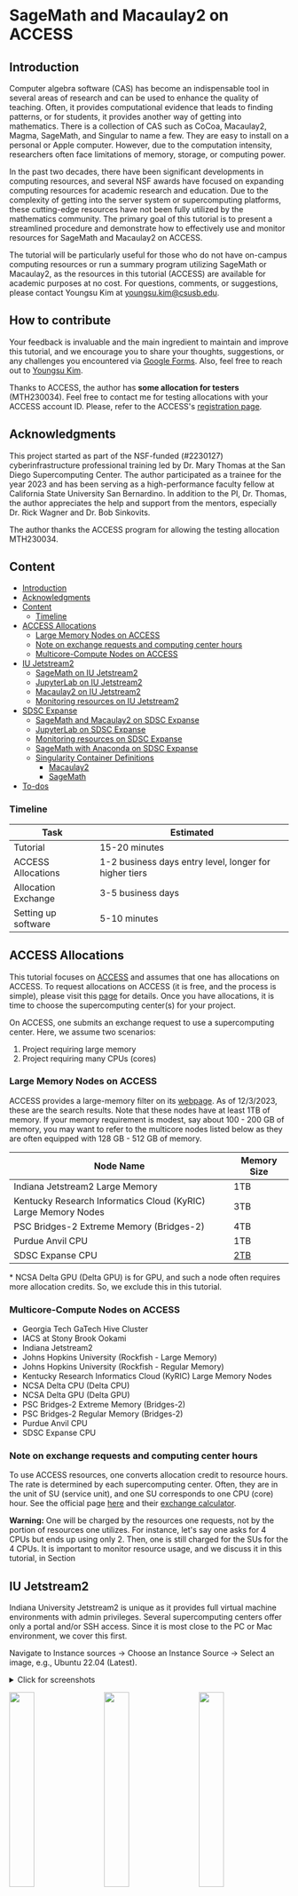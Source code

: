 # SageMath and Macaulay2 on ACCESS

## Introduction

Computer algebra software (CAS) has become an indispensable tool in several areas of research and can be used to enhance the quality of teaching. Often, it provides computational evidence that leads to finding patterns, or for students, it provides another way of getting into mathematics. There is a collection of CAS such as CoCoa, Macaulay2, Magma, SageMath, and Singular to name a few. They are easy to install on a personal or Apple computer. However, due to the computation intensity, researchers often face limitations of memory, storage, or computing power. 

In the past two decades, there have been significant developments in computing resources, and several NSF awards have focused on expanding computing resources for academic research and education. 
Due to the complexity of getting into the server system or supercomputing platforms, these cutting-edge resources have not been fully utilized by the mathematics community. 
The primary goal of this tutorial is to present a streamlined procedure and demonstrate how to effectively use and monitor resources for SageMath and Macaulay2 on ACCESS. 

The tutorial will be particularly useful for those who do not have on-campus computing resources or run a summary program utilizing SageMath or Macaulay2, as the resources in this tutorial (ACCESS) are available for academic purposes at no cost. For questions, comments, or suggestions, please contact Youngsu Kim at youngsu.kim@csusb.edu. 

## How to contribute

Your feedback is invaluable and the main ingredient to maintain and improve this tutorial, and we encourage you to share your thoughts, suggestions, or any challenges you encountered via [Google Forms](https://docs.google.com/forms/d/e/1FAIpQLSd397rCgGmo7YxeTSDcqmBn-ueJvzszBCvE_VhQM3s-i25rhQ/viewform?usp=sf_link). Also, feel free to reach out to [Youngsu Kim](youngsu.kim@csusb.edu).

Thanks to ACCESS, the author has **some allocation for testers** (MTH230034). Feel free to contact me for testing allocations with your ACCESS account ID. Please, refer to the ACCESS's [registration page](https://operations.access-ci.org/identity/new-user).

## Acknowledgments

This project started as part of the NSF-funded (#2230127) cyberinfrastructure professional training led by Dr. Mary Thomas at the San Diego Supercomputing Center. The author participated as a trainee for the year 2023 and has been serving as a high-performance faculty fellow at California State University San Bernardino. In addition to the PI, Dr. Thomas, the author appreciates the help and support from the mentors, especially Dr. Rick Wagner and Dr. Bob Sinkovits. 

The author thanks the ACCESS program for allowing the testing allocation MTH230034. 

## Content

- [Introduction](#introduction)
- [Acknowledgments](#acknowledgments)
- [Content](#content)
  - [Timeline](#timeline)
- [ACCESS Allocations](#access-allocations)
  - [Large Memory Nodes on ACCESS](#large-memory-nodes-on-access)
  - [Note on exchange requests and computing center hours](#note-on-exchange-requests-and-computing-center-hours)
  - [Multicore-Compute Nodes on ACCESS](#multicore-compute-nodes-on-access)
- [IU Jetstream2](#iu-jetstream2)
  - [SageMath on IU Jetstream2](#sagemath-on-iu-jetstream2)
  - [JupyterLab on IU Jetstream2](#jupyterlab-on-iu-jetstream2)
  - [Macaulay2 on IU Jetstream2](#macaulay2-on-iu-jetstream2)
  - [Monitoring resources on IU Jetstream2](#monitoring-resources-on-iu-jetstream2)
- [SDSC Expanse](#sdsc-expanse)
  - [SageMath and Macaulay2 on SDSC Expanse](#sagemath-and-macaulay2-on-sdsc-expanse)
  - [JupyterLab on SDSC Expanse](#jupyterlab-on-sdsc-expanse)
  - [Monitoring resources on SDSC Expanse](#monitoring-resources-on-sdsc-expanse)
  - [SageMath with Anaconda on SDSC Expanse](#sagemath-with-anaconda-on-sdsc-expanse)
  - [Singularity Container Definitions](#singularity-container-definitions)
    - [Macaulay2](#macaulay2)
    - [SageMath](#sagemath)
- [To-dos](#to-dos)

### Timeline

<!-- Tutorial:             15-20 minutes.
ACCESS Allocations:   The two entry level allocations has the processing time of 1-2 business days. It takes longer for the higher tiers.
Allocation Exchange:  Takes between 3-5 business days.
Setting up software:  5-10 minutes. -->

| Task                | Estimated                        |
|---------------------|----------------------------------|
| Tutorial            | 15-20 minutes                    |
| ACCESS Allocations  | 1-2 business days entry level, longer for higher tiers |
| Allocation Exchange | 3-5 business days                |
| Setting up software | 5-10 minutes                     |


## ACCESS Allocations

This tutorial focuses on [ACCESS](https://allocations.access-ci.org) and assumes that one has allocations on ACCESS. To request allocations on ACCESS (it is free, and the process is simple), please visit this [page](https://allocations.access-ci.org/prepare-requests-overview#comparison-table) for details. <!-- >>>> add more information about allocation tiers --> Once you have allocations, it is time to choose the supercomputing center(s) for your project.

On ACCESS, one submits an exchange request to use a supercomputing center. Here, we assume two scenarios:

1. Project requiring large memory
2. Project requiring many CPUs (cores)

### Large Memory Nodes on ACCESS

ACCESS provides a large-memory filter on its [webpage](https://allocations.access-ci.org/resources). As of 12/3/2023, these are the search results. Note that these nodes have at least 1TB of memory. If your memory requirement is modest, say about 100 - 200 GB of memory, you may want to refer to the multicore nodes listed below as they are often equipped with 128 GB - 512 GB of memory. 

|Node Name|Memory Size|
|--|--|
Indiana Jetstream2 Large Memory | 1TB
Kentucky Research Informatics Cloud (KyRIC) Large Memory Nodes | 3TB
PSC Bridges-2 Extreme Memory (Bridges-2) | 4TB
Purdue Anvil CPU | 1TB
SDSC Expanse CPU | [2TB](https://www.sdsc.edu/support/user_guides/expanse.html#charging)

\* NCSA Delta GPU (Delta GPU) is for GPU, and such a node often requires more allocation credits. So, we exclude this in this tutorial.

### Multicore-Compute Nodes on ACCESS

- Georgia Tech GaTech Hive Cluster
- IACS at Stony Brook Ookami
- Indiana Jetstream2
- Johns Hopkins University (Rockfish - Large Memory)
- Johns Hopkins University (Rockfish - Regular Memory)
- Kentucky Research Informatics Cloud (KyRIC) Large Memory Nodes
- NCSA Delta CPU (Delta CPU)
- NCSA Delta GPU (Delta GPU)
- PSC Bridges-2 Extreme Memory (Bridges-2)
- PSC Bridges-2 Regular Memory (Bridges-2)
- Purdue Anvil CPU
- SDSC Expanse CPU


### Note on exchange requests and computing center hours 

To use ACCESS resources, one converts allocation credit to resource hours. The rate is determined by each supercomputing center. Often, they are in the unit of SU (service unit), and one SU corresponds to one CPU (core) hour. See the official page [here](https://allocations.access-ci.org/manage-allocations-overview#exchanges-and-transfers) and their [exchange calculator](https://allocations.access-ci.org/exchange_calculator).

**Warning:** One will be charged by the resources one requests, not by the portion of resources one utilizes. For instance, let's say one asks for 4 CPUs but ends up using only 2. Then, one is still charged for the SUs for the 4 CPUs. It is important to monitor resource usage, and we discuss it in this tutorial, in Section <link to resource monitor section>

<!-- > Generally, memory requests are done via CPU requests. Consider the PSC Bridges-2 node.  -->
<!-- > Update this part (Bob's comment).  -->

## IU Jetstream2

Indiana University Jetstream2 is unique as it provides full virtual machine environments with admin privileges. Several supercomputing centers offer only a portal and/or SSH access. Since it is most close to the PC or Mac environment, we cover this first. 

Navigate to Instance sources -> Choose an Instance Source -> Select an image, e.g., Ubuntu 22.04 (Latest).

<details>
<summary> Click for screenshots
<p float="center">
  <img src="./images/indiana_jetstream2_sage/1-create_instance.png" width="30%" />    
  <img src="./images/indiana_jetstream2_sage/2-choose_ubuntu.png" width="30%" />    
  <img src="./images/indiana_jetstream2_sage/3-click_on_start.png" width="30%" />
</p>
</summary>
</details>

You may choose the web desktop option by clicking on "Yes" for "Enable web desktop." Or you may use the SSH or Web Shell. Once it finishes building your environment, use any method of your choice to access the server.

### SageMath on IU Jetstream2

Jetstream2 gives full access to the system, and users can use the `sudo` command. For the installation of SageMath, we follow the official instructions [here](https://doc.sagemath.org/html/en/installation/conda.html). The script below installs Mini-forge (and automatically agrees to their License Agreement) SageMath. 

``` shell
curl -L -O https://github.com/conda-forge/miniforge/releases/latest/download/Miniforge3-Linux-x86_64.sh
sh Miniforge3-Linux-x86_64.sh -bp ~/miniforge3
PATH=~/miniforge3/bin:$PATH
mamba install sage python --yes
```

Note: You may need to use `conda` if `mamba` is not available. But `mamba` will execute the installation command much faster than `conda`.

To use SageMath, one needs to activate the conda (mamba) environment. This requires logging out and logging in.

``` shell
conda init
exit
```

<details>
<summary> Click for screenshots
<p float="center">
  <img src="./images/indiana_jetstream2_sage/12-conda_init_exit.png" width="30%" />    
  <img src="./images/indiana_jetstream2_sage/13-exit_reconnect.png" width="30%" />    
  <img src="./images/indiana_jetstream2_sage/14-sage.png" width="30%" />
</p>
</summary>
</details>

Reconnect and type sage to use it: 

``` shell
sage
```

### JupyterLab on IU Jetstream2

To use Jetstream2 as a remote JupterLab/Note server for SageMath, please follow the additional instructions here. 

``` shell
mamba install jupyterlab --yes
# mamba install jupyter-resource-usage --yes
```
The above commands need to be executed once for each instance. 

To start JupyterLab, execute the following command and follow the instructions below. 

``` shell
jupyter lab --ip=0.0.0.0
```
To connect to the JupyterLab we need the URL and token. The URL will be in the form

> http//:<ip_address>:<port_number>/lab?token=<your_token>

The port number and token are available in the output of the command `jupyter lab`. For instance, see the example below.

<p float="center">
  <img src="./images/indiana_jetstream2_sage/22-jupterlab_token.png" width="40%" />    
</p>

Note: To copy strings in the Web Shell, please refer to the document, https://docs.jetstream-cloud.org/ui/exo/troubleshooting/#i-cant-copy-and-paste-tofrom-the-web-shell-or-web-desktop-guacamole
<!-- use <alt + c> (or <commnad + c>) to copy strings in Ubuntu (or Mac Os). -->

For the IP address, go to the browser you used to create the instance. 

<p float="center">
  <img src="./images/indiana_jetstream2_sage/24-grab_ip_address.png" width="40%" />    
</p>

In this example, the IP address is 149.165.170.168, but it probably is  different for your instance. Now open the browser and type the information in the URL, and you will be connected to the JupterLab.

In this example, the URL is 

`http://149.165.170.168:8888/lab?token=5ffdc59873b4bf36ad22386d79cd6204`

<p float="center">
  <img src="./images/indiana_jetstream2_sage/25-replace_ip.png" width="40%" />    
</p>

Note: This provides a non-secure connection. A user may want to check out the JupyterHub's security basics section [here](https://jupyterhub.readthedocs.io/en/latest/tutorial/getting-started/security-basics.html).


<!-- https://stackoverflow.com/questions/45421163/anaconda-vs-miniconda -->

### Macaulay2 on IU Jetstream2

One can install Macaulay2 in Ubuntu 22.04 with `apt` as explained on the Macaulay2 [webpage](https://macaulay2.com/Downloads/GNU-Linux/Ubuntu/index.html). The following commands install and start Macaulay2. 

``` shell
sudo apt install macaulay2 --yes
M2
```

<p float="center">
  <img src="./images/indiana_jetstream2_m2/Screenshot from 2023-11-25 21-56-14.png" width="40%" />    
</p>

### Monitoring resources on IU Jetstream2

There are several ways to monitor CPU (and memory) usage, and `top` and `htop` are common and popular. Often `top` is readily available and `htop` requires installation. Open another terminal, e.g., webshell, and run the following command.

``` shell
top -u $USER
```

For more details, please refer to the top [document](https://man7.org/linux/man-pages/man1/top.1.html).

Though these commands provide memory usage, it is often challenging to read or not as intuitive as the [jupyter-resource-usage](https://github.com/jupyter-server/jupyter-resource-usage) package for JupyterLab. The author wrote a script and made a Python package. 

``` shell
python3 -m pip install --user --upgrade -i https://test.pypi.org/simple/ memory-usage==0.0.4
```

Here is an example:
<!-- 
(base) exouser@cas-test1:~$ python3 -m pip install --user --upgrade -i https://test.pypi.org/simple/ memory-usage==0.0.4
Looking in indexes: https://test.pypi.org/simple/
Collecting memory-usage==0.0.4
  Obtaining dependency information for memory-usage==0.0.4 from https://test-files.pythonhosted.org/packages/5c/e6/1ba710278696bbea065e644245cd4
f49c8fe71ab805e49c05537ac3fdd8f/memory_usage-0.0.4-py3-none-any.whl.metadata
  Downloading https://test-files.pythonhosted.org/packages/5c/e6/1ba710278696bbea065e644245cd4f49c8fe71ab805e49c05537ac3fdd8f/memory_usage-0.0.4
-py3-none-any.whl.metadata (1.1 kB)
Requirement already satisfied: psutil in ./miniforge3/lib/python3.10/site-packages (from memory-usage==0.0.4) (5.9.5)
Downloading https://test-files.pythonhosted.org/packages/5c/e6/1ba710278696bbea065e644245cd4f49c8fe71ab805e49c05537ac3fdd8f/memory_usage-0.0.4-p
y3-none-any.whl (3.4 kB)
Installing collected packages: memory-usage
Successfully installed memory-usage-0.0.4 -->

``` shell
(base) exouser@cas-test1:~$ python3 -c "import memory_usage.memory as mem; print(mem.get_memory());"         
1.75GiB is used by exouser
```

## SDSC Expanse

Expanse on San Diego Supercomputing Center (SDSC) provides a Linux shell to which one can SSH. One does *not* have the admin privilege on Expanse. We can `load` the Anaconda environment to install SageMath. However, Singularity containers provide a quick and easy way of running SageMath, Macaulay2, and many other programs. For JupyterLab, we will use Expanses' `Galyleo` environment.  

### SageMath and Macaulay2 on SDSC Expanse

With singularity, we can treat SageMath and Macaulay2 simultaneously. This approach also works for Purdue Anvil where the `singularitypro` module is loaded as default.

Singularity uses a container file, which is similar to a Docker container. One can create and load Docker containers in Singularity, but the conversion takes time and often produces several warnings. Building a Singularity container from its definition file is a more streamlined approach. 

For convenience, we include the definition files written by the author at the end of this tutorial. The container images are available from the author's Sylabs account. To download these files, first the `singularitypro` module:

``` shell
module load singularitypro
```

and run the following commands

``` shell
singularity pull --arch amd64 library://youngsu-kim/cas/sage:latest       # for SageMath  
singularity pull --arch amd64 library://youngsu-kim/cas/macaulay2:latest  # for Macaulay2
```

You only download them once and only the one you need (SageMath or Macaulay2), and it takes around 2 minutes on Expanse. Now, run them by loading these images with Singularity.
Now, we can load them by executing the following commands.

``` shell
# sagemath
singularity shell ./sage_latest.sif
sage
```

``` shell
# macaulay2
singularity shell ./macaulay2_latest.sif
M2
```

> Note: Be sure to run them on a compute node other than the login nodes. 
> Running a heavy task on a login node will affect the system and other users negatively.

### JupyterLab on SDSC Expanse

To run SageMath or Macaulay2 on JupyterLab, please run the following command in the same folder with the `env_sage.yml` file. An example of `env_sage.yml` file is available in this sub-section. This approach does not use or need singularity containers. 

Replace <your_account_number>, <node_type>, <ncpus>, <memory>, and <h\:m\:s>. See below for an example. 

``` shell
export PATH="/cm/shared/apps/sdsc/galyleo:${PATH}"
galyleo launch --account <your_account_number> --partition <node_type> --cpus <ncpus> --memory <memory> --time-limit <h:m:s> --conda-env sage_jupyter --conda-yml env_sage.yml --mamba
```

Your account can be found by running the following command on Expanse. Refer to the Managing Your User Account section [here](https://www.sdsc.edu/support/user_guides/expanse.html#managing).

```shell
expanse-client user
```

Here is what my account looks like:

```
[youngsukim@login01 ~]$ expanse-client user

 Resource  expanse 

╭───┬────────────┬───────┬─────────┬──────────────┬───────┬───────────┬─────────────────╮
│   │ NAME       │ STATE │ PROJECT │ TG PROJECT   │  USED │ AVAILABLE │ USED BY PROJECT │
├───┼────────────┼───────┼─────────┼──────────────┼───────┼───────────┼─────────────────┤
│ 1 │ youngsukim │ allow │ cssabc  │ TG-TRA210010 │     2 │     20000 │               2 │
│ 2 │ youngsukim │ allow │ cssxyz  │ TG-MTH230012 │ 10067 │     40000 │           10067 │
╰───┴────────────┴───────┴─────────┴──────────────┴───────┴───────────┴─────────────────╯
```


> **Warning**: Be sure to check the Expanse node document. In particular, be aware that the `compute` node charges for all resources on the node no matter how much you request. See [here](https://www.sdsc.edu/support/user_guides/expanse.html#running) for details and start with the `shared` node if you are unsure.  

Example of the variables:

``` shell
export PATH="/cm/shared/apps/sdsc/galyleo:${PATH}"
galyleo launch --account cssxyz --partition debug --cpus 2 --memory 4 --time-limit 00:30:00 --conda-env sage_jupyter --conda-yml env_sage.yml --mamba
```

Example of the `env_sage.yml` file:

``` yml
name: sage_jupyter
 
channels:
  - conda-forge
  - anaconda

dependencies:
  - python
  - jupyterlab
  - ipywidgets
  - sage
  # - jupyter-resource-usage
  # uncomment the above line if you want to monitor memory usage in JupyterLab
```

The output of `galyleo` command includes an URL and open it in your browser.

<details>
<summary> Click for screenshots
<p float="center">
  <img src="./images/sdsc_expanse_sage/galyleo_input.png" width="45%" />    
  <img src="./images/sdsc_expanse_sage/galyleo_output.png" width="45%" />    
</p>
</summary>
</details>

<details>
<summary> Click for screenshots
<p float="center">
  <img src="./images/sdsc_expanse_sage/galyleo_web.png" width="45%" />    
  <img src="./images/sdsc_expanse_sage/galyleo_ready.png" width="45%" />    
</p>
</summary>
</details>



For more details about this approach, refer to the notes by Marty Kandes at SDSC [here](https://education.sdsc.edu/training/interactive/202206_ciml_si22/section1_3/quickstart-jupyter-notebooks.pdf). 

### Monitoring resources on SDSC Expanse

The process is the same as on [IU Jetstream2](#monitoring-resources-on-iu-jetstream2), but one needs to run the commands on the computing node (often monitoring is done in another terminal).

First grab the node number:

``` shell
[youngsukim@login01 ~]$ squeue -u $USER
             JOBID PARTITION     NAME     USER ST       TIME  NODES NODELIST(REASON)
          26949673     debug     bash youngsuk  R       2:45      1 exp-9-55
```

In this example, we are on the login node and will connect (SSH) to `exp-9-55`.

``` shell 
[youngsukim@login01 ~]$ ssh exp-9-55
[youngsukim@exp-9-55 ~]$
```

Now you can run programs like `top`. Here is an example of the memory_usage package.

``` shell
[youngsukim@login01 ~]$ ssh exp-9-55
[youngsukim@exp-9-55 ~]$ python3 -m pip install --user --upgrade -i https://test.pypi.org/simple/ memory-usage==0.0.4
Requirement already up-to-date: memory-usage==0.0.4 in ./.local/lib/python3.6/site-packages
Requirement already up-to-date: psutil in ./.local/lib/python3.6/site-packages (from memory-usage==0.0.4)
[youngsukim@exp-9-55 ~]$ python3 -c "import memory_usage.memory as mem; print(mem.get_memory());"         
644.92MiB is used by youngsukim
```



### SageMath with Anaconda on SDSC Expanse

It is similar to the one for Jetstream2, but here we need to use `conda` instead of `mamba`. Generally, `mamba` works much faster than `conda`. This installation needs to be done once.

First, load the `anaconda3` module on Expanse:

``` shell
module load cpu/0.15.4
module load anaconda3/2020.11
```

Create and install SageMath in your home folder. The following command installs SageMath in `<user_home_directory>/.conda/sage`. With Conda, it may take a few minutes but only needs to be done once.

``` shell
conda create --prefix ~/.conda/sage -c conda-forge sage python
```

To use SageMath, one needs to activate the conda environment. 

``` shell 
conda activate sage
sage
```

<!-- ##### Uninstall SageMath installed with Conda

It is simple to remove the environment. ...

``` shell
conda env remove sage
``` -->

### Singularity Container Definitions

#### Macaulay2 

``` yaml
Bootstrap: library
From: ubuntu:22.04

%post
    apt-get -y update
    apt-get -y install macaulay2
    apt-get clean -y
    rm -rf /var/lib/apt/lists/*
```

#### SageMath

``` yaml
# code based on https://stackoverflow.com/a/61232125
Bootstrap: library
From: ubuntu:22.04
Stage: build

%post
    apt-get update && apt-get -y upgrade
    apt-get -y install \
    # build-essential \
    wget 
    apt-get clean -y
    rm -rf /var/lib/apt/lists/*
    ##
    ## Installing Miniforge3
    wget -c https://github.com/conda-forge/miniforge/releases/latest/download/Miniforge3-Linux-x86_64.sh
    /bin/bash Miniforge3-Linux-x86_64.sh -bfp /usr/local
    ##
    ## Conda configuration of channels from .condarc file
    conda config --file /.condarc --add channels defaults
    conda config --file /.condarc --add channels conda-forge
    mamba install sage jupyterlab -c conda-forge --yes
    conda clean -a
    rm Miniforge3-Linux-x86_64.sh
```

## To-dos 
- Add examples
<!-- - Add monitoring -->
<!-- - Check out other supercomputing centers -->  
